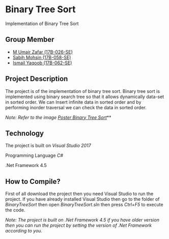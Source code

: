 Binary Tree Sort
===
Implementation of Binary Tree Sort

Group Member
---
+ [M Umair Zafar (17B-026-SE)](https://github.com/UmairZafar-5) 
+ [Sabih Mohsin (17B-058-SE)](https://github.com/sabihmohsin)
+ [Ismail Yaqoob (17B-062-SE)](https://github.com/ismailyaqoob)  

Project Description
---
The project is of the implementation of binary tree sort. Binary tree sort is implemented using binary search tree so that it allows dynamically data-set in sorted order. We can Insert infinite data in sorted order and by performing inorder traversal we can check the data in sorted order.

**Note:* Refer to the image [Poster Binary Tree Sort](https://github.com/ismailyaqoob/Binary-Tree-Sort/blob/master/Poster.jpg)***

Technology
---
The project is built on *Visual Studio 2017*

Programming Language *C#*

.Net Framework 4.5

How to Compile?
---
First of all download the project then you need Visual Studio to run the project. If you have already installed Visual Studio then go to the folder of *BinaryTreeSort* then open *BinaryTreeSort.sln* then press *Ctrl+F5* to execute the code.

**Note:* The project is built on .Net Framework 4.5 if you have older version then you can run the project by setting the version of .Net Framework according to you.*
